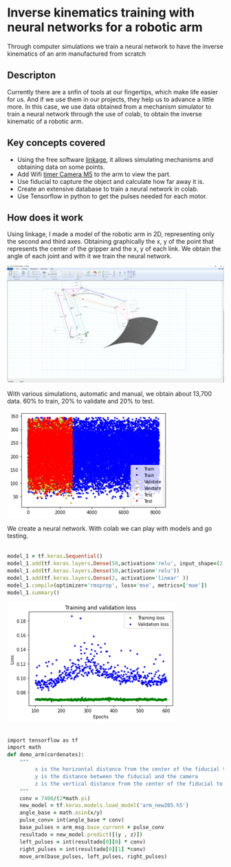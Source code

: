 # Inverse kinematics training with neural networks for a robotic arm
Through computer simulations we train a neural network to have the inverse kinematics of an arm manufactured from scratch

## Descripton ##
Currently there are a snfin of tools at our fingertips, which make life easier for us. And if we use them in our projects, they help us to advance a little more.
In this case, we use data obtained from a mechanism simulator to train a neural network through the use of colab, to obtain the inverse kinematic of a robotic arm.


## Key concepts covered ##

- Using the free software [linkage](https://blog.rectorsquid.com/linkage-mechanism-designer-and-simulator/), it allows simulating mechanisms and obtaining data on some points.
- Add Wifi [timer Camera M5](https://shop.m5stack.com/products/esp32-psram-timer-camera-fisheye-ov3660) to the arm to view the part.
- Use fiducial to capture the object and calculate how far away it is.
- Create an extensive database to train a neural network in colab.
- Use Tensorflow in python to get the pulses needed for each motor.

## How does it work ##

Using linkage, I made a model of the robotic arm in 2D, representing only the second and third axes. Obtaining graphically the x, y of the point that represents the center of the gripper and the x, y of each link. We obtain the angle of each joint and with it we train the neural network.

![image info](./pictures/arm_simulation.png)


With various simulations, automatic and manual, we obtain about 13,700 data. 60% to train, 20% to validate and 20% to test.



![image info](./pictures/data_train.png)


We create a neural network. With colab we can play with models and go testing.

```ruby

model_1 = tf.keras.Sequential()
model_1.add(tf.keras.layers.Dense(50,activation='relu', input_shape=(2,)))
model_1.add(tf.keras.layers.Dense(50,activation='relu'))
model_1.add(tf.keras.layers.Dense(2, activation='linear' ))
model_1.compile(optimizer='rmsprop', loss='mse', metrics=['mae'])
model_1.summary()

```

![image info](./pictures/trai_val.png)

```ruby

import tensorflow as tf
import math
def demo_arm(cordenates):
    """
         x is the horizontal distance from the center of the fiducial to the center of the image
         y is the distance between the fiducial and the camera
         z is the vertical distance from the center of the fiducial to the center of the image
    """
    conv = 7400/(2*math.pi)
    new_model = tf.keras.models.load_model('arm_new205.h5')
    angle_base = math.asin(x/y)
    pulse_conv= int(angle_base * conv)
    base_pulses = arm_msg.base_current + pulse_conv
    resultado = new_model.predict([(y , z)])
    left_pulses = int(resultado[0][0] * conv) 
    right_pulses = int(resultado[0][1] *conv)
    move_arm(base_pulses, left_pulses, right_pulses)
    
    
    


```
